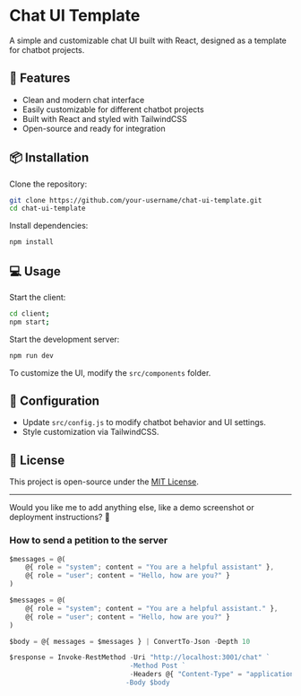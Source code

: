 
# Chat UI Template  

A simple and customizable chat UI built with React, designed as a template for chatbot projects.  

## 🚀 Features  

- Clean and modern chat interface  
- Easily customizable for different chatbot projects  
- Built with React and styled with TailwindCSS  
- Open-source and ready for integration  

## 📦 Installation  

Clone the repository:  
```bash
git clone https://github.com/your-username/chat-ui-template.git
cd chat-ui-template
```

Install dependencies:  
```bash
npm install
```

## 💻 Usage  

Start the client:
```bash
cd client;
npm start;
```

Start the development server:  
```bash
npm run dev
```

To customize the UI, modify the `src/components` folder.  

## 🔧 Configuration  

- Update `src/config.js` to modify chatbot behavior and UI settings.  
- Style customization via TailwindCSS.  

## 📜 License  

This project is open-source under the [MIT License](LICENSE).  

---

Would you like me to add anything else, like a demo screenshot or deployment instructions? 🚀

### How to send a petition to the server

```javascript
$messages = @(
	@{ role = "system"; content = "You are a helpful assistant" },
	@{ role = "user"; content = "Hello, how are you?" }
)

$messages = @(
    @{ role = "system"; content = "You are a helpful assistant." },
    @{ role = "user"; content = "Hello, how are you?" }
)

$body = @{ messages = $messages } | ConvertTo-Json -Depth 10

$response = Invoke-RestMethod -Uri "http://localhost:3001/chat" `
                              -Method Post `
                              -Headers @{ "Content-Type" = "application/json" } `
                             -Body $body

```